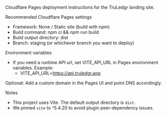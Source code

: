 Cloudflare Pages deployment instructions for the TruLedgr landing site.

Recommended Cloudflare Pages settings
- Framework: None / Static site (build with npm)
- Build command: npm ci && npm run build
- Build output directory: dist
- Branch: staging (or whichever branch you want to deploy)

Environment variables
- If you need a runtime API url, set VITE_API_URL in Pages environment variables. Example:
  - VITE_API_URL=https://api.truledgr.app

Optional: Add a custom domain in the Pages UI and point DNS accordingly.

Notes
- This project uses Vite. The default output directory is `dist`.
- We pinned `vite` to ^5.4.20 to avoid plugin peer-dependency issues.
